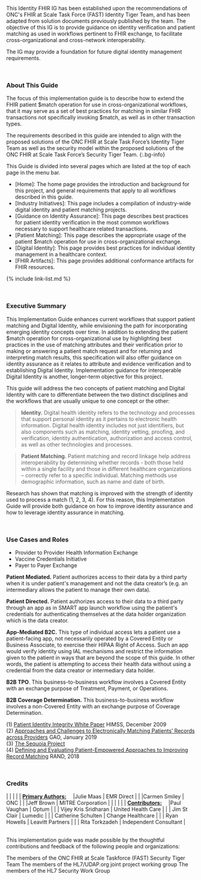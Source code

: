 <div class="note-to-balloters" markdown="1">
This Identity FHIR IG has been established upon the recommendations of ONC's FHIR at Scale Task Force (FAST) Identity Tiger Team, and has been adapted from solution documents previously published by the team. The objective of this IG is to provide guidance on identity verification and patient matching as used in workflows pertinent to FHIR exchange, to facilitate cross-organizational and cross-network interoperability.



The IG may provide a foundation for future digital identity management requirements.
</div>

&emsp;&emsp;  
### About This Guide

The focus of this implementation guide is to describe how to extend the FHIR patient $match operation for use in cross-organizational workflows, that it may serve as a set of best practices for matching in similar FHIR transactions not specifically invoking $match, as well as in other transaction types.

The requirements described in this guide are intended to align with the proposed solutions of the ONC FHIR at Scale Task Force’s Identity Tiger Team as well as the security model within the proposed solutions of the ONC FHIR at Scale Task Force’s Security Tiger Team.
{:.bg-info}

This Guide is divided into several pages which are listed at the top of each page in the menu bar.

- [Home]\: The home page provides the introduction and background for this project, and general requirements that apply to all workflows described in this guide.
- [Industry Initiatives]\: This page includes a compilation of industry-wide digital identity and patient matching projects.
- [Guidance on Identity Assurance]\: This page describes best practices for patient identity verification in the most common workflows necessary to support healthcare related transactions.
- [Patient Matching]\: This page describes the appropriate usage of the patient $match operation for use in cross-organizational exchange.
- [Digital Identity]\: This page provides best practices for individual identity management in a healthcare context.
- [FHIR Artifacts]\: This page provides additional conformance artifacts for FHIR resources.

{% include link-list.md %}

&emsp;&emsp;  
### Executive Summary

This Implementation Guide enhances current workflows that support patient matching and Digital Identity, while envisioning the path for incorporating emerging identity concepts over time. In addition to extending the patient $match operation for cross-organizational use by highlighting best practices in the use of matching attributes and their verification prior to making or answering a patient match request and for returning and interpreting match results, this specification will also offer guidance on identity assurance as it relates to attribute and evidence verification and to establishing Digital Identity. Implementation guidance for interoperable Digital Identity is another, longer-term objective for this project. 

This guide will address the two concepts of patient matching and Digital Identity with care to differentiate between the two distinct disciplines and the workflows that are usually unique to one concept or the other:  

> **Identity.**  Digital health identity refers to the technology and processes that support personal identity as it pertains to electronic health information.  Digital health identity  includes not just identifiers, but also components such as matching, identity vetting, proofing, and verification, identity authentication, authorization and access control, as well as other technologies and processes. 

> **Patient Matching.**  Patient matching and record linkage help address interoperability by determining whether records - both those held within a single facility and those in different healthcare organizations – correctly refer to a specific individual.  Matching methods use demographic information, such as name and date of birth.

Research has shown that matching is improved with the strength of identity used to process a match (1, 2, 3, 4). For this reason, this Implementation Guide will provide both guidance on how to improve identity assurance and how to leverage identity assurance in matching.

&emsp;&emsp;  
### Use Cases and Roles

- Provider to Provider Health Information Exchange
- Vaccine Credentials Initiative
- Payer to Payer Exchange

**Patient Mediated.** Patient authorizes access to their data by a third party when it is under patient's management and not the data creator’s (e.g. an intermediary allows the patient to manage their own data).  

**Patient Directed.** Patient authorizes access to their data to a third party through an app as in SMART app launch workflow using the patient's credentials for authenticating themselves at the data holder organization which is the data creator.  

**App-Mediated B2C.** This type of individual access lets a patient use a patient-facing app, not necessarily operated by a Covered Entity or Business Associate, to exercise their HIPAA Right of Access. Such an app would verify identity using IAL mechanisms and restrict the information given to the patient in ways that are beyond the scope of this guide. In other words, the patient is attempting to access their health data without using a credential from the data creator or intermediary data holder.  

**B2B TPO**. This business-to-business workflow involves a Covered Entity with an exchange purpose of Treatment, Payment, or Operations.  

**B2B Coverage Determination.** This business-to-business workflow involves a non-Covered Entity with an exchange purpose of Coverage Determination.  

(1)  <a href="https://www.justassociates.com/application/files/1414/9134/1517/PIIWhitePaper.pdf">Patient Identity Integrity White Paper</a>  HIMSS, December 2009  
(2)  <a href="https://www.gao.gov/assets/gao-19-197.pdf">Approaches and Challenges to Electronically Matching Patients’ Records across Providers</a>  GAO, January 2019  
(3)  <a href="https://sequoiaproject.org/resources/patient-matching/">The Sequoia Project</a>    
(4) <a href="https://www.rand.org/content/dam/rand/pubs/research_reports/RR2200/RR2275/RAND_RR2275.pdf">Defining and Evaluating Patient-Empowered Approaches to Improving Record Matching</a>  RAND, 2018

&emsp;&emsp;  

### Credits  
<style>
table, th, td 
{
  border: 1px solid White; 
  padding: 2px
}
</style>
|  |    |    |
| <u><b>Primary Authors:</b></u>&emsp; |Julie Maas  | EMR Direct        |
|   |Carmen Smiley  | ONC        |
|   |Jeff Brown  | MITRE Corporation        |
|   |         |  |
| <u><b>Contributors:</b></u>&emsp;  |Paul Vaughan  | Optum        |
|   | Vijey Kris Sridharan | United Health Care |
|   | Jim St Clair | Lumedic |
|   | Catherine Schulten | Change Healthcare |
|   | Ryan Howells | Leavitt Partners |
|   | Rita Torkzadeh | Independent Consultant |

&emsp;&emsp;  
This implementation guide was made possible by the thoughtful contributions and feedback of the following people and organizations:

The members of the ONC FHIR at Scale Taskforce (FAST) Security Tiger Team
The members of the HL7/UDAP.org joint project working group
The members of the HL7 Security Work Group



